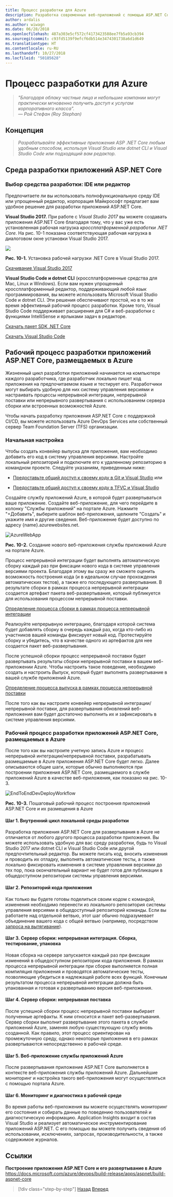 ```yaml
---
title: Процесс разработки для Azure
description: Разработка современных веб-приложений с помощью ASP.NET Core и Azure | Процесс разработки для Azure
author: ardalis
ms.author: wiwagn
ms.date: 06/28/2018
ms.openlocfilehash: 487a303e5cf572cf4173423588ee7fb5a93cb394
ms.sourcegitcommit: c93fd5139f9efcf6db514e3474301738a6d1d649
ms.translationtype: HT
ms.contentlocale: ru-RU
ms.lasthandoff: 10/27/2018
ms.locfileid: "50185628"
---
```

# <a name="development-process-for-azure"></a>Процесс разработки для Azure

> _"Благодаря облаку частные лица и небольшие компании могут практически мгновенно получить доступ к услугам корпоративного класса"._  
> _— Рой Стефан (Roy Stephan)_

 ## <a name="vision"></a>Концепция

> *Разрабатывайте эффективные приложения ASP .NET Core любым удобным способом, используя Visual Studio или dotnet CLI и Visual Studio Code или подходящий вам редактор.*

## <a name="development-environment-for-aspnet-core-apps"></a>Среда разработки приложений ASP.NET Core

### <a name="development-tools-choices-ide-or-editor"></a>Выбор средства разработки: IDE или редактор

Предпочитаете ли вы использовать полнофункциональную среду IDE или упрощенный редактор, корпорация Майкрософт предлагает вам удобное решение для разработки приложений ASP.NET Core.

**Visual Studio 2017.** При работе с *Visual Studio 2017* вы можете создавать приложения ASP.NET Core благодаря тому, что у вас уже есть установленная рабочая нагрузка *кроссплатформенной разработки .NET Core*. На рис. 10-1 показана соответствующая рабочая нагрузка в диалоговом окне установки Visual Studio 2017.

![](./media/image10-1.png)

**Рис. 10-1.** Установка рабочей нагрузки .NET Core в Visual Studio 2017.

[Скачивание Visual Studio 2017](https://aka.ms/vsdownload?utm_source=mscom&utm_campaign=msdocs)

**Visual Studio Code и dotnet CLI** (кроссплатформенные средства для Mac, Linux и Windows). Если вам нужен упрощенный кроссплатформенный редактор, поддерживающий любой язык программирования, вы можете использовать Microsoft Visual Studio Code и dotnet CLI. Эти решения обеспечивают простой, но в то же время эффективный рабочий процесс разработки. Кроме того, Visual Studio Code поддерживает расширения для C\# и веб-разработки с функциями IntelliSense и ярлыками задач в редакторе.

[Скачать пакет SDK .NET Core](https://www.microsoft.com/net/download/core)

[Скачать Visual Studio Code](https://code.visualstudio.com/download)

## <a name="development-workflow-for-azure-hosted-aspnet-core-apps"></a>Рабочий процесс разработки приложений ASP.NET Core, размещаемых в Azure

Жизненный цикл разработки приложений начинается на компьютере каждого разработчика, где разработчик локально пишет код приложения на предпочитаемом языке и тестирует его. Разработчики могут выбирать удобную для них систему управления версиями и настраивать процессы непрерывной интеграции, непрерывной поставки или непрерывного развертывания с использованием сервера сборки или встроенных возможностей Azure.

Чтобы начать разработку приложения ASP.NET Core с поддержкой CI/CD, вы можете использовать Azure DevOps Services или собственный сервер Team Foundation Server (TFS) организации.

### <a name="initial-setup"></a>Начальная настройка

Чтобы создать конвейер выпуска для приложения, вам необходимо добавить его код в систему управления версиями. Настройте локальный репозиторий и подключите его к удаленному репозиторию в командном проекте. Следуйте указаниям, приведенным ниже:

- [Предоставьте общий доступ к своему коду в Git и Visual Studio](https://docs.microsoft.com/azure/devops/git/share-your-code-in-git-vs) или

- [Предоставьте общий доступ к своему коду в TFVC и Visual Studio](https://docs.microsoft.com/azure/devops/tfvc/share-your-code-in-tfvc-vs)

Создайте службу приложений Azure, в которой будет развертываться ваше приложение. Создайте веб-приложение, для чего перейдите в колонку "Службы приложений" на портале Azure. Нажмите "+Добавить", выберите шаблон веб-приложения, щелкните "Создать" и укажите имя и другие сведения. Веб-приложение будет доступно по адресу {name}.azurewebsites.net.

![AzureWebApp](./media/image10-2.png)

**Рис. 10-2.** Создание нового веб-приложения службы приложений Azure на портале Azure.

Процесс непрерывной интеграции будет выполнять автоматическую сборку каждый раз при фиксации нового кода в системе управления версиями проекта. Благодаря этому вы сразу же сможете оценить возможность построения кода (и в идеальном случае прохождения автоматических тестов), а также его последующего развертывания. В результате сборки в рамках процесса непрерывной интеграции создается артефакт пакета веб-развертывания, который публикуется для использования процессом непрерывной поставки.

[Определение процесса сборки в рамках процесса непрерывной интеграции](https://docs.microsoft.com/azure/devops/build-release/apps/aspnet/build-aspnet-core#ci)

Реализуйте непрерывную интеграцию, благодаря которой система будет добавлять сборку в очередь каждый раз, когда кто-либо из участников вашей команды фиксирует новый код. Протестируйте сборку и убедитесь, что в качестве одного из артефактов для нее создается пакет веб-развертывания.

После успешной сборки процесс непрерывной поставки будет развертывать результаты сборки непрерывной поставки в вашем веб-приложении Azure. Чтобы настроить такое поведение, необходимо создать и настроить *Выпуск*, который будет выполнять развертывание в вашей службе приложений Azure.

[Определение процесса выпуска в рамках процесса непрерывной поставки](https://docs.microsoft.com/azure/devops/build-release/apps/aspnet/build-aspnet-core#cd)

После того как вы настроите конвейер непрерывной интеграции/непрерывной поставки, для развертывания обновлений веб-приложения вам будет достаточно выполнить их и зафиксировать в системе управления версиями.

### <a name="workflow-for-developing-azure-hosted-aspnet-core-applications"></a>Рабочий процесс разработки приложений ASP.NET Core, размещаемых в Azure

После того как вы настроите учетную запись Azure и процесс непрерывной интеграции/непрерывной поставки, разрабатывать размещаемые в Azure приложения ASP.NET Core будет легко. Далее описываются общие шаги, которые обычно выполняются при построении приложения ASP.NET Core, размещаемого в службе приложений Azure в качестве веб-приложения, как показано на рис. 10-3.

![EndToEndDevDeployWorkflow](./media/image10-3.png)

**Рис. 10-3.** Пошаговый рабочий процесс построения приложений ASP.NET Core и их размещения в Azure

#### <a name="step-1-local-dev-environment-inner-loop"></a>Шаг 1. Внутренний цикл локальной среды разработки

Разработка приложения ASP.NET Core для развертывания в Azure не отличается от любого другого процесса разработки приложения. Вы можете использовать удобную для вас среду разработки, будь то Visual Studio 2017 или dotnet CLI и Visual Studio Code или другой предпочтительный редактор. Вы можете писать код, вносить изменения и проводить их отладку, выполнять автоматические тесты, а также локально фиксировать изменения в системе управления версиями до тех пор, пока окончательный вариант не будет готов для публикации в общедоступном репозитории системы управления версиями.

#### <a name="step-2-application-code-repository"></a>Шаг 2. Репозиторий кода приложения

Как только вы будете готовы поделиться своим кодом с командой, изменения необходимо перенести из локального репозитория системы управления версиями в общедоступный репозиторий команды. Если вы работаете над отдельной ветвью, этот шаг обычно подразумевает объединение вашего кода с общей ветвью (например, посредством [запроса на вытягивание](https://docs.microsoft.com/azure/devops/git/pull-requests)).

#### <a name="step-3-build-server-continuous-integration-build-test-package"></a>Шаг 3. Сервер сборки: непрерывная интеграция. Сборка, тестирование, упаковка

Новая сборка на сервере запускается каждый раз при фиксации изменений в общедоступном репозитории кода приложения. В рамках процесса непрерывной интеграции при сборке выполняется полная компиляция приложения и проводятся автоматические тесты, позволяющие убедиться в надлежащей работе всех функций. Конечным результатом процесса непрерывной интеграции должна быть упакованная и готовая к развертыванию версия веб-приложения.

#### <a name="step-4-build-server-continuous-delivery"></a>Шаг 4. Сервер сборки: непрерывная поставка

После успешной сборки процесс непрерывной поставки выбирает полученные артефакты. К ним относится и пакет веб-развертывания. Сервер сборки выполнит развертывание этого пакета в службе приложений Azure, заменяя любую существующую службу вновь созданной. Как правило, этот процесс ориентирован на промежуточную среду, однако некоторые приложения в его рамках развертываются непосредственно в рабочей среде.

#### <a name="step-5-azure-app-service-web-app"></a>Шаг 5. Веб-приложение службы приложений Azure

После развертывания приложение ASP.NET Core выполняется в контексте веб-приложения службы приложений Azure. Дальнейшие мониторинг и настройка такого веб-приложения могут осуществляться с помощью портала Azure.

#### <a name="step-6-production-monitoring-and-diagnostics"></a>Шаг 6. Мониторинг и диагностика в рабочей среде

Во время работы веб-приложения вы можете осуществлять мониторинг его состояния и собирать данные по поведению пользователей и диагностическую информацию. Application Insights входит в состав Visual Studio и реализует автоматическое инструментирование приложений ASP.NET. С его помощью вы можете получить сведения об использовании, исключениях, запросах, производительности, а также содержимое журналов.

## <a name="references"></a>Ссылки

**Построение приложения ASP.NET Core и его развертывание в Azure**  
<https://docs.microsoft.com/azure/devops/build-release/apps/aspnet/build-aspnet-core>

>[!div class="step-by-step"]
[Назад](test-asp-net-core-mvc-apps.md)
[Вперед](azure-hosting-recommendations-for-asp-net-web-apps.md)
